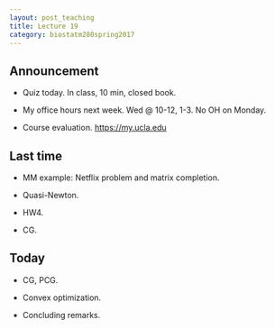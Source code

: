 ```yaml
---
layout: post_teaching
title: Lecture 19
category: biostatm280spring2017
---
```


## Announcement

* Quiz today. In class, 10 min, closed book.

* My office hours next week. Wed @ 10-12, 1-3. No OH on Monday.

* Course evaluation.  <https://my.ucla.edu>

## Last time

* MM example: Netflix problem and matrix completion.

* Quasi-Newton.

* HW4.

* CG.

## Today

* CG, PCG.

* Convex optimization.

* Concluding remarks.
